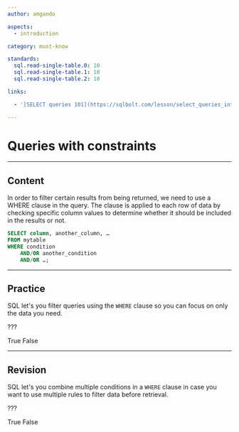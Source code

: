```yaml
---
author: amgando

aspects:
  - introduction

category: must-know

standards:
  sql.read-single-table.0: 10
  sql.read-single-table.1: 10
  sql.read-single-table.2: 10

links:

  - '[SELECT queries 101](https://sqlbolt.com/lesson/select_queries_introduction){documentation}'

---
```


# Queries with constraints

---
## Content

In order to filter certain results from being returned, we need to use a WHERE clause in the query. The clause is applied to each row of data by checking specific column values to determine whether it should be included in the results or not.

```sql
SELECT column, another_column, …
FROM mytable
WHERE condition
    AND/OR another_condition
    AND/OR …;
```

---
## Practice

SQL let's you filter queries using the `WHERE` clause so you can focus on only the data you need.

???

True
False

---
## Revision

SQL let's you combine multiple conditions in a `WHERE` clause in case you want to use multiple rules to filter data before retrieval.

???

True
False
